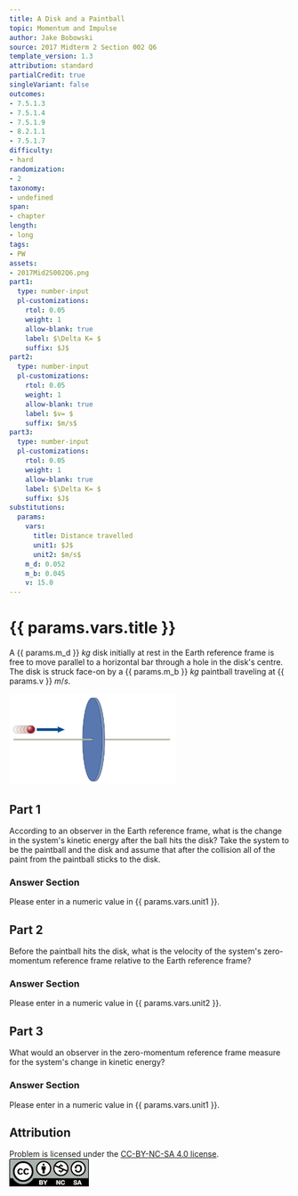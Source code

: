 ```yaml
---
title: A Disk and a Paintball
topic: Momentum and Impulse
author: Jake Bobowski
source: 2017 Midterm 2 Section 002 Q6
template_version: 1.3
attribution: standard
partialCredit: true
singleVariant: false
outcomes:
- 7.5.1.3
- 7.5.1.4
- 7.5.1.9
- 8.2.1.1
- 7.5.1.7
difficulty:
- hard
randomization:
- 2
taxonomy:
- undefined
span:
- chapter
length:
- long
tags:
- PW
assets:
- 2017Mid2S002Q6.png
part1:
  type: number-input
  pl-customizations:
    rtol: 0.05
    weight: 1
    allow-blank: true
    label: $\Delta K= $
    suffix: $J$
part2:
  type: number-input
  pl-customizations:
    rtol: 0.05
    weight: 1
    allow-blank: true
    label: $v= $
    suffix: $m/s$
part3:
  type: number-input
  pl-customizations:
    rtol: 0.05
    weight: 1
    allow-blank: true
    label: $\Delta K= $
    suffix: $J$
substitutions:
  params:
    vars:
      title: Distance travelled
      unit1: $J$
      unit2: $m/s$
    m_d: 0.052
    m_b: 0.045
    v: 15.0
---
```

# {{ params.vars.title }}
A {{ params.m_d }} $kg$ disk initially at rest in the Earth reference frame is free to move parallel to a horizontal bar through a hole in the disk's centre. The disk is struck face-on by a {{ params.m_b }} $kg$ paintball traveling at {{ params.v }} $m/s$.

<img src="2017Mid2S002Q6.png" alt="Figure of a paintball travelling to the right hitting a disk which has a horizontal bar going through its centre." width=300>

## Part 1

According to an observer in the Earth reference frame, what is the change in the system's kinetic energy after the ball hits the disk? Take the system to be the paintball and the disk and assume that after the collision all of the paint from the paintball sticks to the disk.

### Answer Section

Please enter in a numeric value in {{ params.vars.unit1 }}.

## Part 2

Before the paintball hits the disk, what is the velocity of the system's zero-momentum reference frame relative to the Earth reference frame?

### Answer Section

Please enter in a numeric value in {{ params.vars.unit2 }}.

## Part 3

What would an observer in the zero-momentum reference frame measure for the system's change in kinetic energy?

### Answer Section

Please enter in a numeric value in {{ params.vars.unit1 }}.

## Attribution

Problem is licensed under the [CC-BY-NC-SA 4.0 license](https://creativecommons.org/licenses/by-nc-sa/4.0/).<br> ![The Creative Commons 4.0 license requiring attribution-BY, non-commercial-NC, and share-alike-SA license.](https://raw.githubusercontent.com/firasm/bits/master/by-nc-sa.png)